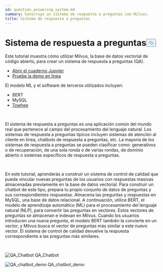 ```yaml
---
id: question_answering_system.md
summary: Construye un sistema de respuesta a preguntas con Milvus.
title: Sistema de respuesta a preguntas
---
```

<h1 id="Question-Answering-System" class="common-anchor-header">Sistema de respuesta a preguntas<button data-href="#Question-Answering-System" class="anchor-icon" translate="no">
      <svg translate="no"
        aria-hidden="true"
        focusable="false"
        height="20"
        version="1.1"
        viewBox="0 0 16 16"
        width="16"
      >
        <path
          fill="#0092E4"
          fill-rule="evenodd"
          d="M4 9h1v1H4c-1.5 0-3-1.69-3-3.5S2.55 3 4 3h4c1.45 0 3 1.69 3 3.5 0 1.41-.91 2.72-2 3.25V8.59c.58-.45 1-1.27 1-2.09C10 5.22 8.98 4 8 4H4c-.98 0-2 1.22-2 2.5S3 9 4 9zm9-3h-1v1h1c1 0 2 1.22 2 2.5S13.98 12 13 12H9c-.98 0-2-1.22-2-2.5 0-.83.42-1.64 1-2.09V6.25c-1.09.53-2 1.84-2 3.25C6 11.31 7.55 13 9 13h4c1.45 0 3-1.69 3-3.5S14.5 6 13 6z"
        ></path>
      </svg>
    </button></h1><p>Este tutorial muestra cómo utilizar Milvus, la base de datos vectorial de código abierto, para crear un sistema de respuesta a preguntas (QA).</p>
<ul>
<li><a href="https://github.com/towhee-io/examples/tree/main/nlp/question_answering">Abrir el cuaderno Jupyter</a></li>
<li><a href="https://milvus.io/milvus-demos/">Pruebe la demo en línea</a></li>
</ul>
<p>El modelo ML y el software de terceros utilizados incluyen:</p>
<ul>
<li>BERT</li>
<li>MySQL</li>
<li><a href="https://towhee.io/">Towhee</a></li>
</ul>
<p></br></p>
<p>El sistema de respuesta a preguntas es una aplicación común del mundo real que pertenece al campo del procesamiento del lenguaje natural. Los sistemas de respuesta a preguntas típicos incluyen sistemas de atención al cliente en línea, chatbots de respuesta a preguntas, etc. La mayoría de los sistemas de respuesta a preguntas se pueden clasificar como: generativos o de recuperación, de una sola ronda o de varias rondas, de dominio abierto o sistemas específicos de respuesta a preguntas.</p>
<p></br></p>
<p>En este tutorial, aprenderás a construir un sistema de control de calidad que pueda vincular nuevas preguntas de los usuarios con respuestas masivas almacenadas previamente en la base de datos vectorial. Para construir un chatbot de este tipo, prepara tu propio conjunto de datos de preguntas y sus correspondientes respuestas. Almacena las preguntas y respuestas en MySQL, una base de datos relacional. A continuación, utilice BERT, el modelo de aprendizaje automático (ML) para el procesamiento del lenguaje natural (NLP), para convertir las preguntas en vectores. Estos vectores de preguntas se almacenan e indexan en Milvus.  Cuando los usuarios introducen una nueva pregunta, el modelo BERT también la convierte en un vector, y Milvus busca el vector de preguntas más similar a este nuevo vector. El sistema de control de calidad devuelve la respuesta correspondiente a las preguntas más similares.</p>
<p></br></p>
<p>
  
   <span class="img-wrapper"> <img translate="no" src="/docs/v2.4.x/assets/qa_chatbot.png" alt="QA_Chatbot" class="doc-image" id="qa_chatbot" />
   </span> <span class="img-wrapper"> <span>QA_Chatbot</span> </span></p>
<p>
  
   <span class="img-wrapper"> <img translate="no" src="/docs/v2.4.x/assets/qa_chatbot_demo.png" alt="QA_chatbot_demo" class="doc-image" id="qa_chatbot_demo" />
   </span> <span class="img-wrapper"> <span>QA_chatbot_demo</span> </span></p>
